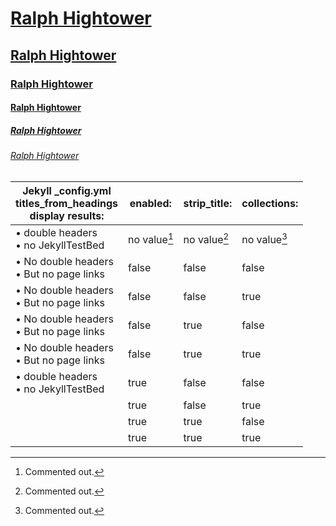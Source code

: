 # [Ralph Hightower](https://ralphhightower.github.io/)

## [Ralph Hightower](https://ralphhightower.github.io/)

### [Ralph Hightower](https://ralphhightower.github.io/)

#### [Ralph Hightower](https://ralphhightower.github.io/)

##### [Ralph Hightower](https://ralphhightower.github.io/)

###### [Ralph Hightower](https://ralphhightower.github.io/)

| Jekyll _config.yml<br />titles_from_headings<br />display results: |  enabled: | strip_title: | collections: |
|---|---|---|---|
| • double headers<br />• no JekyllTestBed  | no value[^11] | no value[^11] | no value[^11] |
| • No double headers <br />• But no page links | false | false | false |
| • No double headers <br />• But no page links  | false | false | true |
| • No double headers <br />• But no page links  | false | true | false |
| • No double headers <br />• But no page links  | false | true | true |
| • double headers<br />• no JekyllTestBed  | true | false | false |
|   | true | false | true |
|   | true | true | false |
|   | true | true | true |

[^11]: Commented out.
